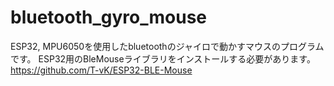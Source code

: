 # bluetooth_gyro_mouse
ESP32, MPU6050を使用したbluetoothのジャイロで動かすマウスのプログラムです。
ESP32用のBleMouseライブラリをインストールする必要があります。https://github.com/T-vK/ESP32-BLE-Mouse
